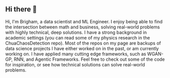 ## Hi there 👋

Hi, I'm Brigham, a data scientist and ML Engineer. I enjoy being able to find the intersection between math and business, solving real-world problems with highly technical, deep solutions. I have a strong background in academic settings (you can read some of my physics research in the ChuaChaosDetection repo). Most of the repos on my page are backups of data science projects I have either worked on in the past, or am currently working on. I have applied many cutting edge frameworks, such as WGAN-GP, RNN, and Agentic Frameworks. Feel free to check out some of the code for inspiration, or see how technical solutions can solve real-world problems. 




